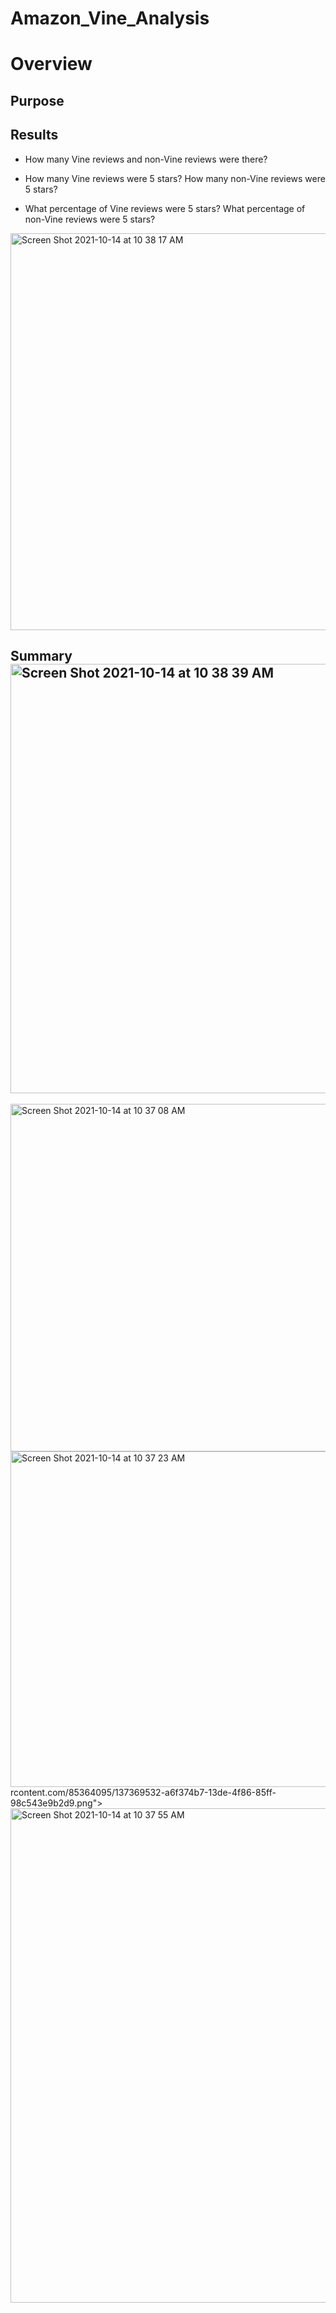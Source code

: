 # Amazon_Vine_Analysis
# Overview
## Purpose
## Results

- How many Vine reviews and non-Vine reviews were there?


- How many Vine reviews were 5 stars? How many non-Vine reviews were 5 stars?
- What percentage of Vine reviews were 5 stars? What percentage of non-Vine reviews were 5 stars?

<img width="635" alt="Screen Shot 2021-10-14 at 10 38 17 AM" src="https://user-images.githubusercontent.com/85364095/137369497-97123f16-4dce-4326-b8ee-4e3bd6ce7378.png">

## Summary<img width="687" alt="Screen Shot 2021-10-14 at 10 38 39 AM" src="https://user-images.githubusercontent.com/85364095/137369506-ae3c901d-f8f5-41c3-9d7d-70b10f6cd81b.png">
<img width="556" alt="Screen Shot 2021-10-14 at 10 37 08 AM" src="https://user-images.githubusercontent.com/85364095/137369516-36a8c89c-71a9-4890-8284-e77f18fa7b0b.png">
<img width="537" alt="Screen Shot 2021-10-14 at 10 37 23 AM" src="https://user-images.githubuse<img width="757" alt="Screen Shot 2021-10-14 at 10 37 42 AM" src="https://user-images.githubusercontent.com/85364095/137369536-7336ca9f-3261-414f-af2f-435fa7607c3d.png">
rcontent.com/85364095/137369532-a6f374b7-13de-4f86-85ff-98c543e9b2d9.png"><img width="791" alt="Screen Shot 2021-10-14 at 10 37 55 AM" src="https://user-images.githubusercontent.com/85364095/137369541-23211762-1c18-485e-ab02-0b003d319c70.png">


